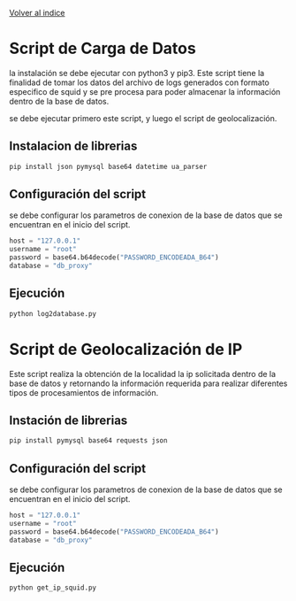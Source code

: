 [Volver al indice](../README.md)

# Script de Carga de Datos

la instalación se debe ejecutar con python3 y pip3. Este script tiene la finalidad de tomar los datos del archivo de logs generados con formato especifico de squid y se pre procesa para poder almacenar la información dentro de la base de datos.

se debe ejecutar primero este script, y luego el script de geolocalización.

## Instalacion de librerias

```bash
pip install json pymysql base64 datetime ua_parser
```

## Configuración del script

se debe configurar los parametros de conexion de la base de datos que se encuentran en el inicio del script.

```python
host = "127.0.0.1"
username = "root"
password = base64.b64decode("PASSWORD_ENCODEADA_B64")
database = "db_proxy"
```

## Ejecución

```bash
python log2database.py
```

# Script de Geolocalización de IP

Este script realiza la obtención de la localidad la ip solicitada dentro de la base de datos y retornando la información requerida para realizar diferentes tipos de procesamientos de información.

## Instación de librerias

```bash
pip install pymysql base64 requests json
```

## Configuración del script

se debe configurar los parametros de conexion de la base de datos que se encuentran en el inicio del script.

```python
host = "127.0.0.1"
username = "root"
password = base64.b64decode("PASSWORD_ENCODEADA_B64")
database = "db_proxy"
```

## Ejecución

```bash
python get_ip_squid.py
```
